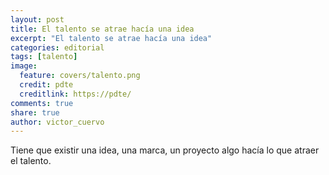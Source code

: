 ```yaml
---
layout: post
title: El talento se atrae hacía una idea
excerpt: "El talento se atrae hacía una idea"
categories: editorial
tags: [talento]
image:
  feature: covers/talento.png
  credit: pdte
  creditlink: https://pdte/
comments: true
share: true
author: victor_cuervo
---
```


Tiene que existir una idea, una marca, un proyecto algo hacía lo que atraer el talento.
